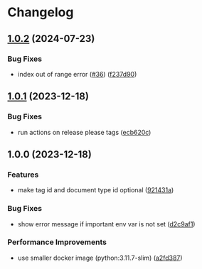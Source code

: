 # Changelog

## [1.0.2](https://github.com/lippoliv/paperlessngx-to-sevdesk/compare/v1.0.1...v1.0.2) (2024-07-23)


### Bug Fixes

* index out of range error ([#36](https://github.com/lippoliv/paperlessngx-to-sevdesk/issues/36)) ([f237d90](https://github.com/lippoliv/paperlessngx-to-sevdesk/commit/f237d90aa80bbb48d2163dc8980ed0d39a8d885c))

## [1.0.1](https://github.com/lippoliv/paperlessngx-to-sevdesk/compare/v1.0.0...v1.0.1) (2023-12-18)


### Bug Fixes

* run actions on release please tags ([ecb620c](https://github.com/lippoliv/paperlessngx-to-sevdesk/commit/ecb620c7c885bbd2b7d842c6e7e3aadd13c46017))

## 1.0.0 (2023-12-18)


### Features

* make tag id and document type id optional ([921431a](https://github.com/lippoliv/paperlessngx-to-sevdesk/commit/921431a71e6d9d56d0a0135ab20ffd175bc6eaef))


### Bug Fixes

* show error message if important env var is not set ([d2c9af1](https://github.com/lippoliv/paperlessngx-to-sevdesk/commit/d2c9af1035e79f0ee7579b5a003ee8cd05027c3b))


### Performance Improvements

* use smaller docker image (python:3.11.7-slim) ([a2fd387](https://github.com/lippoliv/paperlessngx-to-sevdesk/commit/a2fd3878259e29f38c0ed5e5dddbd802af8be692))
